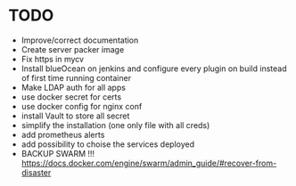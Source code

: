 # TODO
- Improve/correct documentation
- Create server packer image
- Fix https in mycv
- Install blueOcean on jenkins and configure every plugin on build instead of first time running container
- Make LDAP auth for all apps
- use docker secret for certs
- use docker config for nginx conf
- install Vault to store all secret
- simplify the installation (one only file with all creds)
- add prometheus alerts
- add possibility to choise the services deployed
- BACKUP SWARM !!! https://docs.docker.com/engine/swarm/admin_guide/#recover-from-disaster

